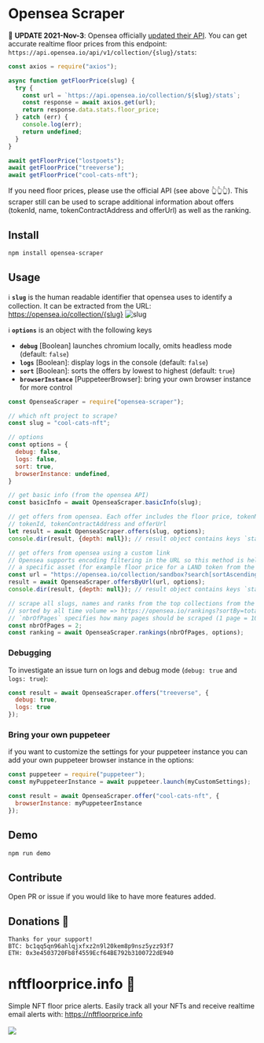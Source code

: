 # Opensea Scraper

🎉 **UPDATE 2021-Nov-3**: Opensea officially [updated their API](https://twitter.com/apiopensea/status/1455918328397144069). You can get accurate realtime floor prices from this endpoint: `https://api.opensea.io/api/v1/collection/{slug}/stats`:
```js
const axios = require("axios");

async function getFloorPrice(slug) {
  try {
    const url = `https://api.opensea.io/collection/${slug}/stats`;
    const response = await axios.get(url);
    return response.data.stats.floor_price;
  } catch (err) {
    console.log(err);
    return undefined;
  }
}

await getFloorPrice("lostpoets");
await getFloorPrice("treeverse");
await getFloorPrice("cool-cats-nft"); 
```

If you need floor prices, please use the official API (see above 👆👆👆). This scraper still can be used to scrape additional information about offers (tokenId, name, tokenContractAddress and offerUrl) as well as the ranking.

## Install

```bash
npm install opensea-scraper
```

## Usage

ℹ **`slug`** is the human readable identifier that opensea uses to identify a collection. It can be extracted from the URL: https://opensea.io/collection/{slug}
![slug](https://user-images.githubusercontent.com/44790691/131232333-b79c50d7-606c-480a-9816-9d750ab798ff.png)

ℹ **`options`** is an object with the following keys
- **`debug`** [Boolean] launches chromium locally, omits headless mode (default: `false`)
- **`logs`** [Boolean]: display logs in the console (default: `false`)
- **`sort`** [Boolean]: sorts the offers by lowest to highest (default: `true`)
- **`browserInstance`** [PuppeteerBrowser]: bring your own browser instance for more control

```js
const OpenseaScraper = require("opensea-scraper");

// which nft project to scrape?
const slug = "cool-cats-nft";

// options
const options = {
  debug: false,
  logs: false,
  sort: true,
  browserInstance: undefined,
}

// get basic info (from the opensea API)
const basicInfo = await OpenseaScraper.basicInfo(slug);

// get offers from opensea. Each offer includes the floor price, tokenName,
// tokenId, tokenContractAddress and offerUrl
let result = await OpenseaScraper.offers(slug, options);
console.dir(result, {depth: null}); // result object contains keys `stats` and `offers`

// get offers from opensea using a custom link
// Opensea supports encoding filtering in the URL so this method is helpful for getting
// a specific asset (for example floor price for a LAND token from the sandbox collection)
const url = "https://opensea.io/collection/sandbox?search[sortAscending]=true&search[sortBy]=PRICE&search[stringTraits][0][name]=Type&search[stringTraits][0][values][0]=Land&search[toggles][0]=BUY_NOW";
result = await OpenseaScraper.offersByUrl(url, options);
console.dir(result, {depth: null}); // result object contains keys `stats` and `offers`

// scrape all slugs, names and ranks from the top collections from the rankings page
// sorted by all time volume => https://opensea.io/rankings?sortBy=total_volume
// `nbrOfPages` specifies how many pages should be scraped (1 page = 100 collections)
const nbrOfPages = 2;
const ranking = await OpenseaScraper.rankings(nbrOfPages, options);
```

### Debugging

To investigate an issue turn on logs and debug mode (`debug: true` and `logs: true`):
```js
const result = await OpenseaScraper.offers("treeverse", {
  debug: true,
  logs: true
});
```

### Bring your own puppeteer

if you want to customize the settings for your puppeteer instance you can add your own puppeteer browser instance in the options:
```js
const puppeteer = require("puppeteer");
const myPuppeteerInstance = await puppeteer.launch(myCustomSettings);

const result = await OpenseaScraper.offer("cool-cats-nft", {
  browserInstance: myPuppeteerInstance
});
```

## Demo

```bash
npm run demo
```

## Contribute

Open PR or issue if you would like to have more features added.

## Donations 🙏
```
Thanks for your support!
BTC: bc1qq5qn96ahlqjxfxz2n9l20kem8p9nsz5yzz93f7
ETH: 0x3e4503720Fb8f4559Ecf64BE792b3100722dE940
```

# nftfloorprice.info 🔔
Simple NFT floor price alerts. Easily track all your NFTs and receive realtime email alerts with: https://nftfloorprice.info<br><br>
<a href="https://nftfloorprice.info"><img src="https://user-images.githubusercontent.com/44790691/140594412-b70d93d1-2278-4d27-abf9-74466bee0137.png"></a>
